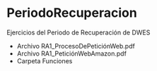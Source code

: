 # PeriodoRecuperacion
Ejercicios del Periodo de Recuperación de DWES

- Archivo RA1_ProcesoDePeticiónWeb.pdf
- Archivo RA1_PeticiónWebAmazon.pdf
- Carpeta Funciones
